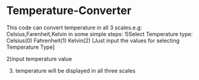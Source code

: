 # Temperature-Converter
This code can convert temperature in all 3 scales.e.g: Celsius,Farenheit,Kelvin in some simple steps:
1)Select Temperature type:
Celsius(0)
Fahrenheit(1)
Kelvin(2)
[Just input the values for selecting Temperature Type]

2)input temperature value

3) temperature will be displayed in all three scales
